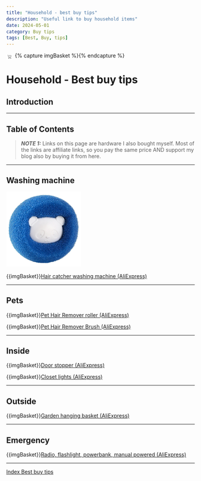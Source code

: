 ```yaml
---
title: "Household - best buy tips"
description: "Useful link to buy household items"
date: 2024-05-01
category: Buy tips
tags: [Best, Buy, tips]
---
```

{% capture imgBasket %}<img src="images/basket.png" alt="" style="margin-right:5px;margin-top:4px;padding-right:2px;float:left"/>{% endcapture %}

# Household - Best buy tips

## Introduction

---

## Table of Contents
<!-- TOC -->
<!-- TOC -->

> **_NOTE 1:_** Links on this page are hardware I also bought myself.
> Most of the links are affiliate links, so you pay the same price AND support my blog also by buying it from here.

---

## Washing machine

<img src="images_household/washingmachine_haircatcher.jpg" alt="Hair catcher washing machine" width="200px"/>

{{imgBasket}}<a href="https://s.click.aliexpress.com/e/_mqi5L7U" target="_blank">Hair catcher washing machine (AliExpress)</a>

---

## Pets

{{imgBasket}}<a href="https://s.click.aliexpress.com/e/_oFxDDKg" target="_blank">Pet Hair Remover roller (AliExpress)</a>

{{imgBasket}}<a href="https://s.click.aliexpress.com/e/_okS7Ip6" target="_blank">Pet Hair Remover Brush (AliExpress)</a>

---

## Inside

{{imgBasket}}<a href="https://s.click.aliexpress.com/e/_DEIwME3" target="_blank">Door stopper (AliExpress)</a>

{{imgBasket}}<a href="https://s.click.aliexpress.com/e/_DD27fX1" target="_blank">Closet lights (AliExpress)</a>

---

## Outside

{{imgBasket}}<a href="https://s.click.aliexpress.com/e/_DEFtmF9" target="_blank">Garden hanging basket (AliExpress)</a>

---

## Emergency

{{imgBasket}}<a href="https://s.click.aliexpress.com/e/_DkykZTd" target="_blank">Radio, flashlight, powerbank, manual powered (AliExpress)</a>



---

[Index Best buy tips](index)